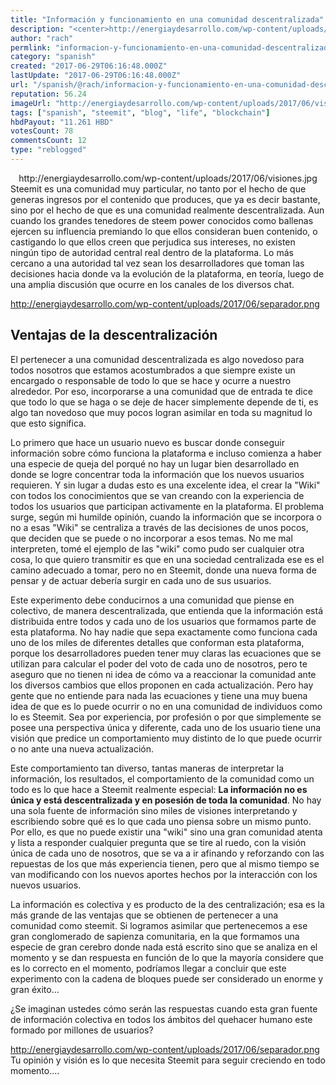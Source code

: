 ```yaml
---
title: "Información y funcionamiento en una comunidad descentralizada"
description: "<center>http://energiaydesarrollo.com/wp-content/uploads/2017/06/visiones.jpg</center> Steemit es una comunidad muy particular, no tanto por el hecho ..."
author: "rach"
permlink: "informacion-y-funcionamiento-en-una-comunidad-descentralizada"
category: "spanish"
created: "2017-06-29T06:16:48.000Z"
lastUpdate: "2017-06-29T06:16:48.000Z"
url: "/spanish/@rach/informacion-y-funcionamiento-en-una-comunidad-descentralizada"
reputation: 56.24
imageUrl: "http://energiaydesarrollo.com/wp-content/uploads/2017/06/visiones.jpg"
tags: ["spanish", "steemit", "blog", "life", "blockchain"]
hbdPayout: "11.261 HBD"
votesCount: 78
commentsCount: 12
type: "reblogged"
---
```

<center>http://energiaydesarrollo.com/wp-content/uploads/2017/06/visiones.jpg</center>
Steemit es una comunidad muy particular, no tanto por el hecho de que generas ingresos por el contenido que produces, que ya es decir bastante, sino por el hecho de que es una comunidad realmente descentralizada. Aun cuando los grandes tenedores de steem power conocidos como ballenas ejercen su influencia premiando lo que ellos consideran buen contenido, o castigando lo que ellos creen que perjudica sus intereses,  no existen ningún tipo de autoridad central real dentro de la plataforma. Lo más cercano a una autoridad tal vez sean los desarrolladores que toman las decisiones hacia donde va la evolución de la plataforma, en teoría,  luego de una amplia discusión que ocurre en los canales de los diversos chat.

http://energiaydesarrollo.com/wp-content/uploads/2017/06/separador.png
## Ventajas de la descentralización
El pertenecer a una comunidad descentralizada es algo novedoso para todos nosotros que estamos acostumbrados a que siempre existe un encargado o responsable de todo lo que se hace y ocurre a nuestro alrededor. Por eso, incorporarse a una comunidad que de entrada te dice que todo lo que se haga o se deje de hacer simplemente depende de ti, es algo tan novedoso que muy pocos logran asimilar en toda su magnitud lo que esto significa.

Lo primero que hace un usuario nuevo es buscar donde conseguir información sobre cómo funciona la plataforma e incluso comienza a haber una especie de queja del porqué no hay un lugar bien desarrollado en donde se logre concentrar toda la información que los nuevos usuarios requieren. Y sin lugar a dudas esto es una excelente idea, el crear la "Wiki" con todos los conocimientos que se van creando con la experiencia de todos los usuarios que participan activamente en la plataforma. El problema surge, según mi humilde opinión, cuando la información que se incorpora o no a esas "Wiki" se centraliza a través de las decisiones de unos pocos, que deciden que se puede o no incorporar a esos temas. No me mal interpreten, tomé el ejemplo de las "wiki" como pudo ser cualquier otra cosa, lo que quiero transmitir es que en una sociedad centralizada ese es el camino adecuado a tomar, pero no en Steemit, donde una nueva forma de pensar y de actuar debería surgir en cada uno de sus usuarios. 

Este experimento debe conducirnos a una comunidad que piense en colectivo, de manera descentralizada, que entienda que la información está distribuida entre todos y cada uno de los usuarios que formamos parte de esta plataforma. No hay nadie que sepa exactamente como funciona cada uno de los miles de diferentes detalles que conforman esta plataforma, porque los desarrolladores pueden tener muy claras las ecuaciones que se utilizan para calcular el poder del voto de cada uno de nosotros, pero te aseguro que no tienen ni idea de cómo va a reaccionar la comunidad ante los diversos cambios que ellos proponen en cada actualización. Pero hay gente que no entiende para nada las ecuaciones y tiene una muy buena idea de que es lo puede ocurrir o no en una comunidad de individuos como lo es Steemit. Sea por experiencia, por profesión o por que simplemente se posee una perspectiva única y diferente, cada uno de los usuario tiene una visión que predice un comportamiento muy distinto de lo que puede ocurrir o no ante una nueva actualización.

Este comportamiento tan diverso, tantas maneras de interpretar la información, los resultados, el comportamiento de la comunidad como un todo es lo que hace a Steemit realmente especial: **La información no es única y está descentralizada y en posesión de toda la comunidad**. No hay una sola fuente de información sino miles de visiones interpretando y escribiendo sobre qué es lo que cada uno piensa sobre un mismo punto. Por ello, es que no puede existir una "wiki" sino una gran comunidad atenta y lista a responder cualquier pregunta que se tire al ruedo, con la visión única de cada uno de nosotros, que se va a ir  afinando y reforzando con las repuestas de los que más experiencia tienen, pero que al mismo tiempo se van modificando con los nuevos aportes hechos por la interacción con los nuevos usuarios. 

La información es colectiva y es producto de la des centralización; esa es la más grande de las ventajas que se obtienen de pertenecer a una comunidad como steemit. Si logramos asimilar que pertenecemos a ese gran conglomerado de sapienza comunitaria, en la que formamos una especie de gran cerebro donde nada está escrito sino que se analiza en el momento y se dan respuesta en función de lo que la mayoría considere que es lo correcto en el momento, podríamos llegar a concluir que este experimento con la cadena de bloques puede ser considerado un enorme y gran éxito... 

¿Se imaginan ustedes cómo serán las respuestas cuando esta gran fuente de información colectiva en todos los ámbitos del quehacer humano este formado por millones de usuarios?

http://energiaydesarrollo.com/wp-content/uploads/2017/06/separador.png
Tu opinión y visión es lo que necesita Steemit para seguir creciendo en todo momento....